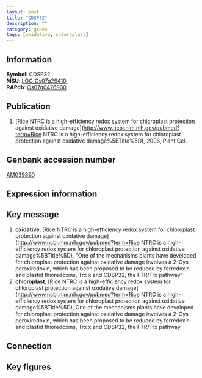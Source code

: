 ```yaml
---
layout: post
title: "CDSP32"
description: ""
category: genes
tags: [oxidative, chloroplast]
---
```


## Information
__Symbol__: CDSP32  
__MSU__: [LOC_Os07g29410](http://rice.plantbiology.msu.edu/cgi-bin/ORF_infopage.cgi?orf=LOC_Os07g29410)  
__RAPdb__: [Os07g0476900](http://rapdb.dna.affrc.go.jp/viewer/gbrowse_details/irgsp1?name=Os07g0476900)  

## Publication
1. [Rice NTRC is a high-efficiency redox system for chloroplast protection against oxidative damage](http://www.ncbi.nlm.nih.gov/pubmed?term=Rice NTRC is a high-efficiency redox system for chloroplast protection against oxidative damage%5BTitle%5D), 2006, Plant Cell.

## Genbank accession number
[AM039890](http://www.ncbi.nlm.nih.gov/nuccore/AM039890)  

## Expression information

## Key message
1. __oxidative__, [Rice NTRC is a high-efficiency redox system for chloroplast protection against oxidative damage](http://www.ncbi.nlm.nih.gov/pubmed?term=Rice NTRC is a high-efficiency redox system for chloroplast protection against oxidative damage%5BTitle%5D), "One of the mechanisms plants have developed for chloroplast protection against oxidative damage involves a 2-Cys peroxiredoxin, which has been proposed to be reduced by ferredoxin and plastid thioredoxins, Trx x and CDSP32, the FTR/Trx pathway"
2. __chloroplast__, [Rice NTRC is a high-efficiency redox system for chloroplast protection against oxidative damage](http://www.ncbi.nlm.nih.gov/pubmed?term=Rice NTRC is a high-efficiency redox system for chloroplast protection against oxidative damage%5BTitle%5D), One of the mechanisms plants have developed for chloroplast protection against oxidative damage involves a 2-Cys peroxiredoxin, which has been proposed to be reduced by ferredoxin and plastid thioredoxins, Trx x and CDSP32, the FTR/Trx pathway

## Connection

## Key figures


